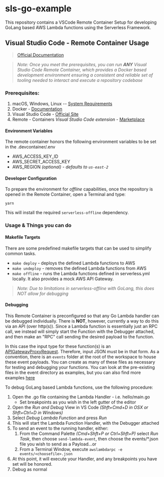 # sls-go-example

This repository contains a VSCode Remote Container Setup for developing GoLang based AWS Lambda functions using the Serverless Framework.

## Visual Studio Code - Remote Container Usage

> [Official Documentation](https://code.visualstudio.com/docs/remote/containers)

> _Note: Once you meet the prerequisites, you can run **ANY** Visual Studio Code Remote Container, which provides a Docker based development environment ensuring a consistent and reliable set of tooling needed to interact and execute a repository codebase_

### Prerequisites:

1. macOS, Windows, Linux -- [System Requirements](https://code.visualstudio.com/docs/remote/containers#_system-requirements)
2. Docker - [Documentation](https://code.visualstudio.com/docs/remote/containers#_installation)
3. Visual Studio Code - [Official Site](https://code.visualstudio.com/)
4. Remote - Containers _Visual Studio Code extension_ - [Marketplace](https://marketplace.visualstudio.com/items?itemName=ms-vscode-remote.remote-containers)

#### Environment Variables

The remote container honors the following environment variables to be set in the .devcontainer/.env

* AWS_ACCESS_KEY_ID
* AWS_SECRET_ACCESS_KEY
* AWS_REGION _(optional) - defaults to `us-east-2`_

####  Developer Configuration

To prepare the environment for _offline_ capabilities, once the repository is opened in the Remote Container, open a Terminal and type:

`yarn`

This will install the required `serverless-offline` dependency.

### Usage & Things you can do
#### Makefile Targets

There are some predefined makefile targets that can be used to simplify common tasks.

* `make deploy` - deploys the defined Lambda functions to AWS
* `make undeploy` - removes the defined Lambda functions from AWS
* `make offline` - runs the Lambda functions defined in serverless.yml locally.  It also provides a mock AWS API Gateway.

> _Note: Due to limitations in serverless-offline with GoLang, this does NOT allow for debugging_

#### Debugging

This Remote Container is preconfigured so that any Go Lambda handler can be debugged individually.   There is **NOT**, however, currently a way to do this via an API (over http(s)).  Since a Lambda function is essentially just an RPC call, we instead will simply start the Function with the Debugger attached, and then make an "RPC" call sending the desired payload to the function.

In this case the input type for these function(s) is an [APIGatewayProxyRequest](https://github.com/aws/aws-lambda-go/blob/main/events/apigw.go#L6).  Therefore,  input JSON must be in that form.  As a convention, there is an `events` folder at the root of the workspace to house these event payloads.  You can create as many of these files as necessary for testing and debugging your functions.  You can look at the pre-existing files in the event directory as examples, but you can also find more examples [here](https://github.com/aws/aws-lambda-go/tree/main/events/testdata)

To debug GoLang based Lambda functions, use the following procedure:

1. Open the .go file containing the Lambda Handler - i.e. hello/main.go
    * Set breakpoints as you wish in the left gutter of the editor
2. Open the _Run and Debug_ View in VS Code _(Shft+Cmd+D in OSX or Shft+Ctrl+D in Windows)_
3. Select _Debug Lambda Function_ and press _Run_
4. This will start the Lambda Function Handler, with the Debugger attached
5. To send an event to the running handler, either:
    1. From the Command Palette _(Cmd+Shft+P or Ctrl+Shft+P)_ select _Run Task_, then choose `send-lambda-event`, then choose the events/*.json file you wish to send as a Payload...or
    2. From a Terminal Window, execute `awslambdarpc -e events/<choosefile>.json`
6. At this point, it will execute your Handler, and any breakpoints you have set will be honored.
7. Debug as normal